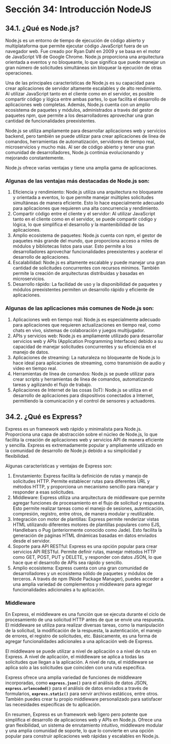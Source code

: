 # Sección 34: **Introducción NodeJS**

## 34.1. ¿Qué es Node.js?

Node.js es un entorno de tiempo de ejecución de código abierto y multiplataforma que permite ejecutar código JavaScript fuera de un navegador web. Fue creado por Ryan Dahl en 2009 y se basa en el motor de JavaScript V8 de Google Chrome. Node.js proporciona una arquitectura orientada a eventos y no bloqueante, lo que significa que puede manejar un gran número de solicitudes simultáneas sin bloquear la ejecución de otras operaciones.

Una de las principales características de Node.js es su capacidad para crear aplicaciones de servidor altamente escalables y de alto rendimiento. Al utilizar JavaScript tanto en el cliente como en el servidor, es posible compartir código y lógica entre ambas partes, lo que facilita el desarrollo de aplicaciones web completas. Además, Node.js cuenta con un amplio ecosistema de paquetes y módulos, administrados a través del gestor de paquetes npm, que permite a los desarrolladores aprovechar una gran cantidad de funcionalidades preexistentes.

Node.js se utiliza ampliamente para desarrollar aplicaciones web y servicios backend, pero también se puede utilizar para crear aplicaciones de línea de comandos, herramientas de automatización, servidores de tiempo real, microservicios y mucho más. Al ser de código abierto y tener una gran comunidad de desarrolladores, Node.js continúa evolucionando y mejorando constantemente.

Node.js ofrece varias ventajas y tiene una amplia gama de aplicaciones.

### Algunas de las ventajas más destacadas de Node.js son:

1. Eficiencia y rendimiento: Node.js utiliza una arquitectura no bloqueante y orientada a eventos, lo que permite manejar múltiples solicitudes simultáneas de manera eficiente. Esto lo hace especialmente adecuado para aplicaciones que requieren una alta concurrencia y rendimiento.
2. Compartir código entre el cliente y el servidor: Al utilizar JavaScript tanto en el cliente como en el servidor, se puede compartir código y lógica, lo que simplifica el desarrollo y la mantenibilidad de las aplicaciones.
3. Amplio ecosistema de paquetes: Node.js cuenta con npm, el gestor de paquetes más grande del mundo, que proporciona acceso a miles de módulos y bibliotecas listos para usar. Esto permite a los desarrolladores aprovechar funcionalidades preexistentes y acelerar el desarrollo de aplicaciones.
4. Escalabilidad: Node.js es altamente escalable y puede manejar una gran cantidad de solicitudes concurrentes con recursos mínimos. También permite la creación de arquitecturas distribuidas y basadas en microservicios.
5. Desarrollo rápido: La facilidad de uso y la disponibilidad de paquetes y módulos preexistentes permiten un desarrollo rápido y eficiente de aplicaciones.

### Algunas de las aplicaciones más comunes de Node.js son:

1. Aplicaciones web en tiempo real: Node.js es especialmente adecuado para aplicaciones que requieren actualizaciones en tiempo real, como chats en vivo, sistemas de colaboración y juegos multijugador.
2. APIs y servicios web: Node.js es ampliamente utilizado para desarrollar servicios web y APIs (Application Programming Interfaces) debido a su capacidad de manejar solicitudes concurrentes y su eficiencia en el manejo de datos.
3. Aplicaciones de streaming: La naturaleza no bloqueante de Node.js lo hace ideal para aplicaciones de streaming, como transmisión de audio y video en tiempo real.
4. Herramientas de línea de comandos: Node.js se puede utilizar para crear scripts y herramientas de línea de comandos, automatizando tareas y agilizando el flujo de trabajo.
5. Aplicaciones de Internet de las cosas (IoT): Node.js se utiliza en el desarrollo de aplicaciones para dispositivos conectados a Internet, permitiendo la comunicación y el control de sensores y actuadores.

## 34.2. ¿Qué es Express?

Express es un framework web rápido y minimalista para Node.js. Proporciona una capa de abstracción sobre el núcleo de Node.js, lo que facilita la creación de aplicaciones web y servicios API de manera eficiente y sencilla. Express es extremadamente popular y ampliamente utilizado en la comunidad de desarrollo de Node.js debido a su simplicidad y flexibilidad.

Algunas características y ventajas de Express son:

1. Enrutamiento: Express facilita la definición de rutas y manejo de solicitudes HTTP. Permite establecer rutas para diferentes URL y métodos HTTP, y proporciona un mecanismo sencillo para manejar y responder a esas solicitudes.
2. Middleware: Express utiliza una arquitectura de middleware que permite agregar funciones de procesamiento en el flujo de solicitud y respuesta. Esto permite realizar tareas como el manejo de sesiones, autenticación, compresión, registro, entre otros, de manera modular y reutilizable.
3. Integración con motor de plantillas: Express permite renderizar vistas HTML utilizando diferentes motores de plantillas populares como EJS, Handlebars o Pug (anteriormente conocido como Jade). Esto facilita la generación de páginas HTML dinámicas basadas en datos enviados desde el servidor.
4. Soporte para API RESTful: Express es una opción popular para crear servicios API RESTful. Permite definir rutas, manejar métodos HTTP como GET, POST, PUT y DELETE, y responder con datos JSON, lo que hace que el desarrollo de APIs sea rápido y sencillo.
5. Amplio ecosistema: Express cuenta con una gran comunidad de desarrolladores y un ecosistema sólido de paquetes y módulos de terceros. A través de npm (Node Package Manager), puedes acceder a una amplia variedad de complementos y middleware para agregar funcionalidades adicionales a tu aplicación.

### Middleware

En Express, el middleware es una función que se ejecuta durante el ciclo de procesamiento de una solicitud HTTP antes de que se envíe una respuesta. El middleware se utiliza para realizar diversas tareas, como la manipulación de la solicitud, la modificación de la respuesta, la autenticación, el manejo de errores, el registro de solicitudes, etc. Básicamente, es una forma de agregar funcionalidades adicionales a una aplicación web de Express.

El middleware se puede utilizar a nivel de aplicación o a nivel de ruta en Express. A nivel de aplicación, el middleware se aplica a todas las solicitudes que llegan a la aplicación. A nivel de ruta, el middleware se aplica solo a las solicitudes que coinciden con una ruta específica.

Express ofrece una amplia variedad de funciones de middleware incorporadas, como **`express.json()`** para el análisis de datos JSON, **`express.urlencoded()`** para el análisis de datos enviados a través de formularios, **`express.static()`** para servir archivos estáticos, entre otros. También puedes crear tu propio middleware personalizado para satisfacer las necesidades específicas de tu aplicación.

En resumen, Express es un framework web ligero pero potente que simplifica el desarrollo de aplicaciones web y APIs en Node.js. Ofrece una gran flexibilidad, un sistema de enrutamiento intuitivo, middleware modular y una amplia comunidad de soporte, lo que lo convierte en una opción popular para construir aplicaciones web rápidas y escalables en Node.js.
